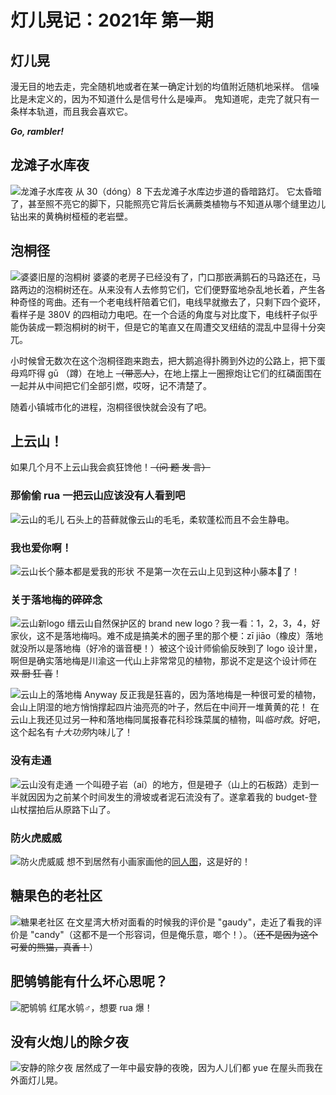 # 灯儿晃记：2021年 第一期

## 灯儿晃
漫无目的地去走，完全随机地或者在某一确定计划的均值附近随机地采样。
信噪比是未定义的，因为不知道什么是信号什么是噪声。
鬼知道呢，走完了就只有一条样本轨道，而且我会喜欢它。

***Go, rambler!***

## 龙滩子水库夜
![龙滩子水库夜](images/longtanzi_reservoir_dim_street_light.jpeg "noclip")
从 30（dóng）8 下去龙滩子水库边步道的昏暗路灯。
它太昏暗了，甚至照不亮它的脚下，只能照亮它背后长满蕨类植物与不知道从哪个缝里边儿钻出来的黄桷树桠桠的老岩壁。

## 泡桐径
![婆婆旧屋的泡桐树](images/grandma's.jpeg "noclip")
婆婆的老房子已经没有了，门口那嵌满鹅石的马路还在，马路两边的泡桐树还在。从来没有人去修剪它们，它们便野蛮地杂乱地长着，产生各种奇怪的弯曲。还有一个老电线杆陪着它们，电线早就撤去了，只剩下四个瓷环，看样子是 380V 的四相动力电吧。在一个合适的角度与对比度下，电线杆子似乎能伪装成一颗泡桐树的树干，但是它的笔直又在周遭交叉纽结的混乱中显得十分突兀。

小时候曾无数次在这个泡桐径跑来跑去，把大鹅追得扑腾到外边的公路上，把下蛋母鸡吓得 gū （蹲）在地上 ~~（带恶人）~~，在地上摆上一圈擦炮让它们的红磷面围在一起并从中间把它们全部引燃，哎呀，记不清楚了。

随着小镇城市化的进程，泡桐径很快就会没有了吧。

## 上云山！
如果几个月不上云山我会疯狂馋他！~~（问 题 发 言）~~

### 那偷偷 rua 一把云山应该没有人看到吧
![云山的毛儿](images/yunshan_moss.jpeg "noclip")
石头上的苔藓就像云山的毛毛，柔软蓬松而且不会生静电。

### 我也爱你啊！
![云山长个藤本都是爱我的形状](images/yunshan's_love.jpeg "noclip")
不是第一次在云山上见到这种小藤本💚了！

### 关于落地梅的碎碎念
![云山新logo](images/yunshan_new_logo.jpeg "noclip")
缙云山自然保护区的 brand new logo？我一看：1，2，3，4，好家伙，这不是落地梅吗。难不成是搞美术的圈子里的那个梗：zī jiāo（橡皮）落地就没所以是落地梅（好冷的谐音梗！）被这个设计师偷偷反映到了 logo 设计里，啊但是确实落地梅是川渝这一代山上非常常见的植物，那说不定是这个设计师在 ~~双 厨 狂 喜~~！

![云山上的落地梅](images/yunshan_luodimei.jpeg "noclip")
Anyway 反正我是狂喜的，因为落地梅是一种很可爱的植物，会山上阴湿的地方悄悄撑起四片油亮亮的叶子，然后在中间开一堆黄黄的花！
在云山上我还见过另一种和落地梅同属报春花科珍珠菜属的植物，叫*临时救*。好吧，这个起名有*十大功劳*内味儿了！

### 没有走通
![云山没有走通](images/yunshan_dengziai.jpeg "noclip")
一个叫磴子岩（aí）的地方，但是磴子（山上的石板路）走到一半就因因为之前某个时间发生的滑坡或者泥石流没有了。遂拿着我的 budget-登山杖摆拍后从原路下山了。

### 防火虎威威
![防火虎威威](images/yunshan_weiwei_the_wood_fire_preventing_tiger.jpeg "noclip")
想不到居然有小画家画他的[同人图](https://www.wilddream.net/art/view/11183.html)，这是好的！

## 糖果色的老社区
![糖果老社区](images/candy_old_community.jpg)
在文星湾大桥对面看的时候我的评价是 "gaudy"，走近了看我的评价是 "candy"（这都不是一个形容词，但是俺乐意，啷个！）。（~~还不是因为这个可爱的熊猫，真香！~~）

## 肥鸲鸲能有什么坏心思呢？
![肥鸲鸲](images/jialing_river_chubby_water_redstart.jpeg "noclip")
红尾水鸲♂，想要 rua 爆！

## 没有火炮儿的除夕夜
![安静的除夕夜](images/stadium_night.jpeg "noclip")
居然成了一年中最安静的夜晚，因为人儿们都 yue 在屋头而我在外面灯儿晃。
